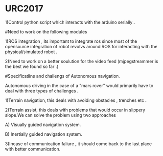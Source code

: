 # URC2017
1)Control python script which interacts with the arduino serially .

#Need to work on the following modules

1)ROS integration , its important to integrate ros since most of the opensource integration of robot  revolvs around ROS for interacting with the physical/simulated robot .

2)Need to work on a better soulution for the video feed (mjpegstreammer is the best we found so far .)

#Specificatiins and challengs of Autonomous navigation.

Autonomous driving in the case of a "mars rover" would primarily have to deal with three types of challenges .

1)Terrain navigation, this deals with avoiding obstacles , trenches etc .

2)Terrain assist, this deals with problems that would occur in slippery slope.We can solve the problem using two approaches 

A) Visually guided navigation system.

B) Inertially guided navigation system.

3)Incase of communication faliure , it should come back to the last place with better communication.

